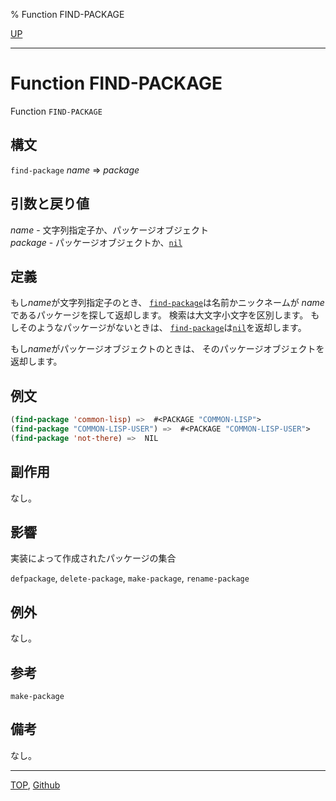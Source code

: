 % Function FIND-PACKAGE

[UP](11.2.html)  

---

# Function **FIND-PACKAGE**


Function `FIND-PACKAGE`


## 構文

`find-package` *name* => *package*


## 引数と戻り値

*name* - 文字列指定子か、パッケージオブジェクト  
*package* - パッケージオブジェクトか、[`nil`](5.3.nil-variable.html)


## 定義

もし*name*が文字列指定子のとき、
[`find-package`](11.2.find-package.html)は名前かニックネームが
*name*であるパッケージを探して返却します。
検索は大文字小文字を区別します。
もしそのようなパッケージがないときは、
[`find-package`](11.2.find-package.html)は[`nil`](5.3.nil-variable.html)を返却します。

もし*name*がパッケージオブジェクトのときは、
そのパッケージオブジェクトを返却します。


## 例文

```lisp
(find-package 'common-lisp) =>  #<PACKAGE "COMMON-LISP">
(find-package "COMMON-LISP-USER") =>  #<PACKAGE "COMMON-LISP-USER">
(find-package 'not-there) =>  NIL
```


## 副作用

なし。


## 影響

実装によって作成されたパッケージの集合

`defpackage`,
`delete-package`,
`make-package`,
`rename-package`


## 例外

なし。


## 参考

`make-package`


## 備考

なし。


---
[TOP](index.html),  [Github](https://github.com/nptcl/npt-japanese)

